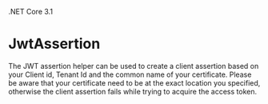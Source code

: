.NET Core 3.1

# JwtAssertion

The JWT assertion helper can be used to create a client assertion based on your Client id, Tenant Id and the common name of your certificate. Please be aware that your certificate need to be at the exact location you specified, otherwise the client assertion fails while trying to acquire the access token. 
